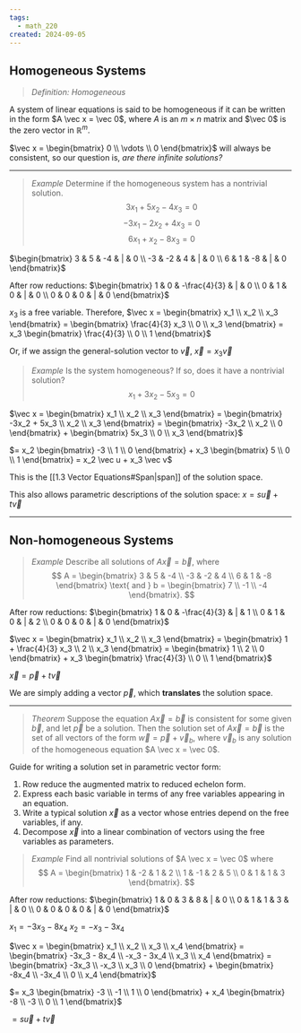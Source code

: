 ```yaml
---
tags:
  - math_220
created: 2024-09-05
---
```


## Homogeneous Systems

> *Definition: Homogeneous*

A system of linear equations is said to be homogeneous if it can be written in the form $A \vec x = \vec 0$, where $A$ is an $m \times n$ matrix and $\vec 0$ is the zero vector in $\mathbb R^m$.

$\vec x = \begin{bmatrix} 0 \\ \vdots \\ 0 \end{bmatrix}$ will always be consistent, so our question is, *are there infinite solutions?*

---

> *Example*
> Determine if the homogeneous system has a nontrivial solution.
> $$ 3x_1 + 5x_2 - 4x_3 = 0 $$
> $$ -3x_1 - 2x_2 + 4x_3 = 0 $$
> $$ 6x_1 + x_2 - 8x_3 = 0 $$

$\begin{bmatrix} 3 & 5 & -4 & | & 0 \\ -3 & -2 & 4 & | & 0 \\ 6 & 1 & -8 & | & 0 \end{bmatrix}$

After row reductions:
$\begin{bmatrix} 1 & 0 & -\frac{4}{3} & | & 0 \\ 0 & 1 & 0 & | & 0 \\ 0 & 0 & 0 & | & 0 \end{bmatrix}$

$x_3$ is a free variable.
Therefore,
$\vec x = \begin{bmatrix} x_1 \\ x_2 \\ x_3 \end{bmatrix} = \begin{bmatrix} \frac{4}{3} x_3 \\ 0 \\ x_3 \end{bmatrix} = x_3 \begin{bmatrix} \frac{4}{3} \\ 0 \\ 1 \end{bmatrix}$

Or, if we assign the general-solution vector to $\vec v$,
$\vec x = x_3 \vec v$

> *Example*
> Is the system homogeneous? If so, does it have a nontrivial solution?
> $$ x_1 + 3x_2 - 5x_3 = 0 $$

$\vec x = \begin{bmatrix} x_1 \\ x_2 \\ x_3 \end{bmatrix} = \begin{bmatrix} -3x_2 + 5x_3 \\ x_2 \\ x_3 \end{bmatrix} = \begin{bmatrix} -3x_2 \\ x_2 \\ 0 \end{bmatrix} + \begin{bmatrix} 5x_3 \\ 0 \\ x_3 \end{bmatrix}$

$= x_2 \begin{bmatrix} -3 \\ 1 \\ 0 \end{bmatrix} + x_3 \begin{bmatrix} 5 \\ 0 \\ 1 \end{bmatrix} = x_2 \vec u + x_3 \vec v$

This is the [[1.3 Vector Equations#Span|span]] of the solution space.

This also allows parametric descriptions of the solution space:
$x = s \vec u + t \vec v$

---

## Non-homogeneous Systems

> *Example*
> Describe all solutions of $A \vec x = \vec b$, where
> $$ A = \begin{bmatrix} 3 & 5 & -4 \\ -3 & -2 & 4 \\ 6 & 1 & -8 \end{bmatrix} \text{ and } b = \begin{bmatrix} 7 \\ -1 \\ -4 \end{bmatrix}. $$

After row reductions:
$\begin{bmatrix} 1 & 0 & -\frac{4}{3} & | & 1 \\ 0 & 1 & 0 & | & 2 \\ 0 & 0 & 0 & | & 0 \end{bmatrix}$

$\vec x = \begin{bmatrix} x_1 \\ x_2 \\ x_3 \end{bmatrix} = \begin{bmatrix} 1 + \frac{4}{3} x_3 \\ 2 \\ x_3 \end{bmatrix} = \begin{bmatrix} 1 \\ 2 \\ 0 \end{bmatrix} + x_3 \begin{bmatrix} \frac{4}{3} \\ 0 \\ 1 \end{bmatrix}$

$\vec x = \vec p + t \vec v$

We are simply adding a vector $\vec p$, which **translates** the solution space.

---

> *Theorem*
> Suppose the equation $A \vec x = \vec b$ is consistent for some given $\vec b$, and let $\vec p$ be a solution. Then the solution set of $A \vec x = \vec b$ is the set of all vectors of the form $\vec w = \vec p + \vec v_b$, where $\vec v_b$ is any solution of the homogeneous equation $A \vec x = \vec 0$.

Guide for writing a solution set in parametric vector form:
1. Row reduce the augmented matrix to reduced echelon form.
2. Express each basic variable in terms of any free variables appearing in an equation.
3. Write a typical solution $\vec x$ as a vector whose entries depend on the free variables, if any.
4. Decompose $\vec x$ into a linear combination of vectors using the free variables as parameters.

> *Example*
> Find all nontrivial solutions of $A \vec x = \vec 0$ where
> $$ A = \begin{bmatrix} 1 & -2 & 1 & 2 \\ 1 & -1 & 2 & 5 \\ 0 & 1 & 1 & 3 \end{bmatrix}. $$

After row reductions:
$\begin{bmatrix} 1 & 0 & 3 & 8 & | & 0 \\ 0 & 1 & 1 & 3 & | & 0 \\ 0 & 0 & 0 & 0 & | & 0 \end{bmatrix}$

$x_1 = -3x_3 - 8x_4$
$x_2 = -x_3 - 3x_4$

$\vec x = \begin{bmatrix} x_1 \\ x_2 \\ x_3 \\ x_4 \end{bmatrix} = \begin{bmatrix} -3x_3 - 8x_4 \\ -x_3 - 3x_4 \\ x_3 \\ x_4 \end{bmatrix} = \begin{bmatrix} -3x_3 \\ -x_3 \\ x_3 \\ 0 \end{bmatrix} + \begin{bmatrix} -8x_4 \\ -3x_4 \\ 0 \\ x_4 \end{bmatrix}$

$= x_3 \begin{bmatrix} -3 \\ -1 \\ 1 \\ 0 \end{bmatrix} + x_4 \begin{bmatrix} -8 \\ -3 \\ 0 \\ 1 \end{bmatrix}$

$= s \vec u + t \vec v$